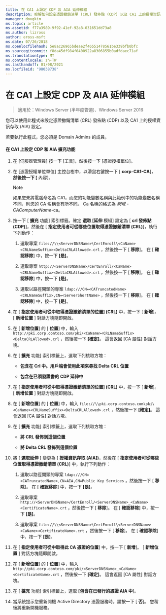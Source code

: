 ```yaml
---
title: 在 CA1 上設定 CDP 及 AIA 延伸模組
description: 瞭解如何設定憑證撤銷清單 (CRL) 發佈點 (CDP) 以及 CA1 上的授權資訊存取 (AIA) 設定。
manager: dougkim
ms.topic: article
ms.assetid: f77a3989-9f92-41ef-92a8-031651dd73a8
ms.author: lizross
author: eross-msft
ms.date: 07/26/2018
ms.openlocfilehash: 5e8ac26965bdeae2f46551478561be339bfb0bfc
ms.sourcegitcommit: f8da45df984f0400922a8306855b0adfdaec71af
ms.translationtype: MT
ms.contentlocale: zh-TW
ms.lasthandoff: 01/08/2021
ms.locfileid: "98038738"
---
```

# <a name="configure-the-cdp-and-aia-extensions-on-ca1"></a>在 CA1 上設定 CDP 及 AIA 延伸模組

>適用於：Windows Server (半年度管道)、Windows Server 2016

您可以使用此程式來設定憑證撤銷清單 (CRL) 發佈點 (CDP) 以及 CA1 上的授權資訊存取 (AIA) 設定。

若要執行此程式，您必須是 Domain Admins 的成員。

#### <a name="to-configure-the-cdp-and-aia-extensions-on-ca1"></a>在 CA1 上設定 CDP 和 AIA 擴充功能

1.  在 [伺服器管理員] 按一下 [工具]，然後按一下 [憑證授權單位]。

2.  在 [憑證授權單位單位] 主控台樹中，以滑鼠右鍵按一下 [ **corp-CA1-CA**]， **然後按一下 [** 內容]。

    > [!NOTE]
    > 如果您未將電腦命名為 CA1，而您的功能變數名稱與此範例中的功能變數名稱不同，則您的 CA 名稱會有所不同。 Ca 名稱的格式為 *網域* - *CAComputerName*-ca。

3.  按一下 [ **擴充** 功能] 索引標籤。確定 **選取 [延伸** 模組] 設定為 [ **crl 發佈點 (CDP)**]，然後在 [ **指定使用者可從哪些位置取得憑證撤銷清單 (CRL)**]，執行下列動作：

    1.  選取專案 `file://\\<ServerDNSName>\CertEnroll\<CaName><CRLNameSuffix><DeltaCRLAllowed>.crl` ，然後按一下 [ **移除**]。 在 [ **確認移除**] 中，按一下 **[是]**。

    2.  選取專案 `http://<ServerDNSName>/CertEnroll/<CaName><CRLNameSuffix><DeltaCRLAllowed>.crl` ，然後按一下 [ **移除**]。 在 [ **確認移除**] 中，按一下 **[是]**。

    3.  選取以路徑開頭的專案 `ldap:///CN=<CATruncatedName><CRLNameSuffix>,CN=<ServerShortName>` ，然後按一下 [ **移除**]。 在 [ **確認移除**] 中，按一下 **[是]**。

4.  在 [ **指定使用者可從中取得憑證撤銷清單的位置] (CRL)** 中，按一下 [ **新增**]。 [ **新增位置** ] 對話方塊隨即開啟。

5.  在 [ **新增位置**] 的 [ **位置**] 中，輸入 `http://pki.corp.contoso.com/pki/<CaName><CRLNameSuffix><DeltaCRLAllowed>.crl` ，然後按一下 **[確定]**。 這會返回 [CA 屬性] 對話方塊。

6.  在 [ **擴充** 功能] 索引標籤上，選取下列核取方塊：

    -   **包含在 Crl 中。用戶端會使用此項來尋找 Delta CRL 位置**

    -   **包含在已頒發證書的 CDP 延伸中**

7.  在 [ **指定使用者可從中取得憑證撤銷清單的位置] (CRL)** 中，按一下 [ **新增**]。 [ **新增位置** ] 對話方塊隨即開啟。

8.  在 [ **新增位置**] 的 [ **位置**] 中，輸入 `file://\\pki.corp.contoso.com\pki\<CaName><CRLNameSuffix><DeltaCRLAllowed>.crl` ，然後按一下 **[確定]**。 這會返回 [CA 屬性] 對話方塊。

9. 在 [ **擴充** 功能] 索引標籤上，選取下列核取方塊：

    -   **將 CRL 發佈到這個位置**

    -   **將 Delta CRL 發佈到這個位置**

10. 將 [ **選取延伸** ] 變更為 [ **授權資訊存取 (AIA])**，然後在 [ **指定使用者可從哪些位置取得憑證撤銷清單 (CRL)**] 中，執行下列動作：

    1.  選取以路徑開頭的專案 `ldap:///CN=<CATruncatedName>,CN=AIA,CN=Public Key Services` ，然後按一下 [ **移除**]。 在 [ **確認移除**] 中，按一下 **[是]**。

    2.  選取專案 `http://<ServerDNSName>/CertEnroll/<ServerDNSName>_<CaName><CertificateName>.crt` ，然後按一下 [ **移除**]。 在 [ **確認移除**] 中，按一下 **[是]**。

    3.  選取專案 `file://\\<ServerDNSName>\CertEnroll\<ServerDNSName><CaName><CertificateName>.crt` ，然後按一下 [ **移除**]。 在 [ **確認移除**] 中，按一下 **[是]**。

11. 在 [ **指定使用者可從中取得此 CA 憑證的位置**] 中，按一下 [ **新增**]。 [ **新增位置** ] 對話方塊隨即開啟。

12. 在 [ **新增位置**] 的 [ **位置**] 中，輸入 `http://pki.corp.contoso.com/pki/<ServerDNSName>_<CaName><CertificateName>.crt` ，然後按一下 **[確定]**。 這會返回 [CA 屬性] 對話方塊。

13. 在 [ **擴充** 功能] 索引標籤上，選取 **[包含在已發行的憑證 AIA 中**]。

14. 當系統提示您重新開機 Active Directory 憑證服務時，請按一下 [ **否**]。 您稍後將重新開機服務。


